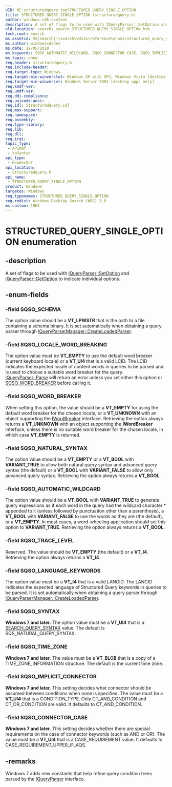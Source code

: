 ```yaml
---
UID: NE:structuredquery.tagSTRUCTURED_QUERY_SINGLE_OPTION
title: STRUCTURED_QUERY_SINGLE_OPTION (structuredquery.h)
author: windows-sdk-content
description: A set of flags to be used with IQueryParser::SetOption and IQueryParser::GetOption to indicate individual options.
old-location: search\_search_STRUCTURED_QUERY_SINGLE_OPTION.htm
tech.root: search
ms.assetid: VS|search|~\search\wds3x\reference\enums\structured_query_single_option.htm
ms.author: windowssdkdev
ms.date: 12/05/2018
ms.keywords: SQSO_AUTOMATIC_WILDCARD, SQSO_CONNECTOR_CASE, SQSO_IMPLICIT_CONNECTOR, SQSO_LANGUAGE_KEYWORDS, SQSO_LOCALE_WORD_BREAKING, SQSO_NATURAL_SYNTAX, SQSO_SCHEMA, SQSO_SYNTAX, SQSO_TIME_ZONE, SQSO_TRACE_LEVEL, SQSO_WORD_BREAKER, STRUCTURED_QUERY_SINGLE_OPTION, STRUCTURED_QUERY_SINGLE_OPTION enumeration [search], _search_STRUCTURED_QUERY_SINGLE_OPTION, search._search_STRUCTURED_QUERY_SINGLE_OPTION, structuredquery/SQSO_AUTOMATIC_WILDCARD, structuredquery/SQSO_CONNECTOR_CASE, structuredquery/SQSO_IMPLICIT_CONNECTOR, structuredquery/SQSO_LANGUAGE_KEYWORDS, structuredquery/SQSO_LOCALE_WORD_BREAKING, structuredquery/SQSO_NATURAL_SYNTAX, structuredquery/SQSO_SCHEMA, structuredquery/SQSO_SYNTAX, structuredquery/SQSO_TIME_ZONE, structuredquery/SQSO_TRACE_LEVEL, structuredquery/SQSO_WORD_BREAKER, structuredquery/STRUCTURED_QUERY_SINGLE_OPTION
ms.topic: enum
req.header: structuredquery.h
req.include-header: 
req.target-type: Windows
req.target-min-winverclnt: Windows XP with SP2, Windows Vista [desktop apps only]
req.target-min-winversvr: Windows Server 2003 [desktop apps only]
req.kmdf-ver: 
req.umdf-ver: 
req.ddi-compliance: 
req.unicode-ansi: 
req.idl: Structuredquery.idl
req.max-support: 
req.namespace: 
req.assembly: 
req.type-library: 
req.lib: 
req.dll: 
req.irql: 
topic_type:
 - APIRef
 - kbSyntax
api_type:
 - HeaderDef
api_location:
 - Structuredquery.h
api_name:
 - STRUCTURED_QUERY_SINGLE_OPTION
product: Windows
targetos: Windows
req.typenames: STRUCTURED_QUERY_SINGLE_OPTION
req.redist: Windows Desktop Search (WDS) 3.0
ms.custom: 19H1
---
```


# STRUCTURED_QUERY_SINGLE_OPTION enumeration


## -description


A set of flags to be used with <a href="https://docs.microsoft.com/windows/desktop/api/structuredquery/nf-structuredquery-iqueryparser-setoption">IQueryParser::SetOption</a> and <a href="https://docs.microsoft.com/windows/desktop/api/structuredquery/nf-structuredquery-iqueryparser-getoption">IQueryParser::GetOption</a> to indicate individual options.


## -enum-fields




### -field SQSO_SCHEMA

The option value should be a <b>VT_LPWSTR</b> that is the path to a file containing a schema binary. It is set automatically when obtaining a query parser through <a href="https://docs.microsoft.com/windows/desktop/api/structuredquery/nf-structuredquery-iqueryparsermanager-createloadedparser">IQueryParserManager::CreateLoadedParser</a>.


### -field SQSO_LOCALE_WORD_BREAKING

The option value must be <b>VT_EMPTY</b> to use the default word breaker (current keyboard locale) or a <b>VT_UI4</b> that is a valid LCID. The LCID indicates the expected locale of content words in queries to be parsed and is used to choose a suitable word breaker for the query. <a href="https://docs.microsoft.com/windows/desktop/api/structuredquery/nf-structuredquery-iqueryparser-parse">IQueryParser::Parse</a> will return an error unless you set either this option or <a href="https://docs.microsoft.com/windows/desktop/api/structuredquery/ne-structuredquery-tagstructured_query_single_option">SQSO_WORD_BREAKER</a>  before calling it.


### -field SQSO_WORD_BREAKER

When setting this option, the value should be a <b>VT_EMPTY</b> for using the default word breaker for the chosen locale, or a <b>VT_UNKNOWN</b> with an object supporting the <a href="https://docs.microsoft.com/windows/desktop/api/indexsrv/nn-indexsrv-iwordbreaker">IWordBreaker</a> interface. Retrieving the option always returns a <b>VT_UNKNOWN</b> with an object supporting the <b>IWordBreaker</b> interface, unless there is no suitable word breaker for the chosen locale, in which case <b>VT_EMPTY</b> is returned.


### -field SQSO_NATURAL_SYNTAX

The option value should be a <b>VT_EMPTY</b> or a <b>VT_BOOL</b> with <b>VARIANT_TRUE</b> to allow both natural query syntax and advanced query syntax (the default) or a <b>VT_BOOL</b> with <b>VARIANT_FALSE</b> to allow only advanced query syntax. Retrieving the option always returns a <b>VT_BOOL</b>.


### -field SQSO_AUTOMATIC_WILDCARD

The option value should be a <b>VT_BOOL</b> with <b>VARIANT_TRUE</b> to generate query expressions as if each word in the query had the wildcard character * appended to it (unless followed by punctuation other than a parenthesis), a <b>VT_BOOL</b> with <b>VARIANT_FALSE</b> to use the words as they are (the default), or a <b>VT_EMPTY</b>. In most cases, a word-wheeling application should set this option to <b>VARIANT_TRUE</b>. Retrieving the option always returns a <b>VT_BOOL</b>.


### -field SQSO_TRACE_LEVEL

Reserved. The value should be <b>VT_EMPTY</b> (the default) or a <b>VT_I4</b>. Retrieving the option always returns a <b>VT_I4</b>.


### -field SQSO_LANGUAGE_KEYWORDS

The option value must be a <b>VT_I4</b> that is a valid LANGID. The LANGID indicates the expected language of Structured Query keywords in queries to be parsed. It is set automatically when obtaining a query parser through <a href="https://docs.microsoft.com/windows/desktop/api/structuredquery/nf-structuredquery-iqueryparsermanager-createloadedparser">IQueryParserManager::CreateLoadedParser</a>.


### -field SQSO_SYNTAX

<b>Windows 7 and later.</b> The option value must be a <b>VT_UI4</b> that is a <a href="https://docs.microsoft.com/windows/desktop/api/searchapi/ne-searchapi-_search_query_syntax">SEARCH_QUERY_SYNTAX</a> value. The default is SQS_NATURAL_QUERY_SYNTAX.


### -field SQSO_TIME_ZONE

<b>Windows 7 and later.</b> The value must be a <b>VT_BLOB</b> that is a copy of a TIME_ZONE_INFORMATION structure. The default is the current time zone.


### -field SQSO_IMPLICIT_CONNECTOR

<b>Windows 7 and later.</b> This setting decides what connector should be assumed between conditions when none is specified. The value must be a <b>VT_UI4</b> that is a CONDITION_TYPE. Only CT_AND_CONDITION and CT_OR_CONDITION are valid. It defaults to CT_AND_CONDITION.


### -field SQSO_CONNECTOR_CASE

<b>Windows 7 and later.</b> This setting decides whether there are special requirements on the case of connector keywords (such as AND or OR). The value must be a <b>VT_UI4</b> that is a CASE_REQUIREMENT value. It defaults to CASE_REQUIREMENT_UPPER_IF_AQS. 


## -remarks



Windows 7 adds new constants that help refine query condition trees parsed by the <a href="https://docs.microsoft.com/windows/desktop/api/structuredquery/nn-structuredquery-iqueryparser">IQueryParser</a> interface.




